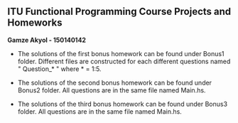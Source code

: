 ## ITU Functional Programming Course Projects and Homeworks ##
**Gamze Akyol - 150140142**

- The solutions of the first bonus homework can be found under Bonus1 folder. Different files are constructed for each different questions named " Question_* " 
where * = 1:5.

- The solutions of the second bonus homework can be found under Bonus2 folder. All questions are in the same file named Main.hs.

- The solutions of the third bonus homework can be found under Bonus3 folder. All questions are in the same file named Main.hs.
